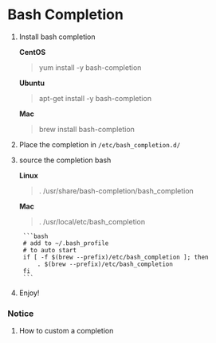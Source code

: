 Bash Completion
===

1. Install bash completion

    **CentOS**

    > yum install -y bash-completion

    **Ubuntu**

    > apt-get install -y bash-completion
    
    **Mac**

    > brew install bash-completion

2. Place the completion in `/etc/bash_completion.d/`

3. source the completion bash

    **Linux**

    > . /usr/share/bash-completion/bash_completion

    **Mac**

    > . /usr/local/etc/bash_completion
    
        ```bash
        # add to ~/.bash_profile
        # to auto start
        if [ -f $(brew --prefix)/etc/bash_completion ]; then
            . $(brew --prefix)/etc/bash_completion
        fi
        ```

4. Enjoy!

### Notice

1. How to custom a completion

